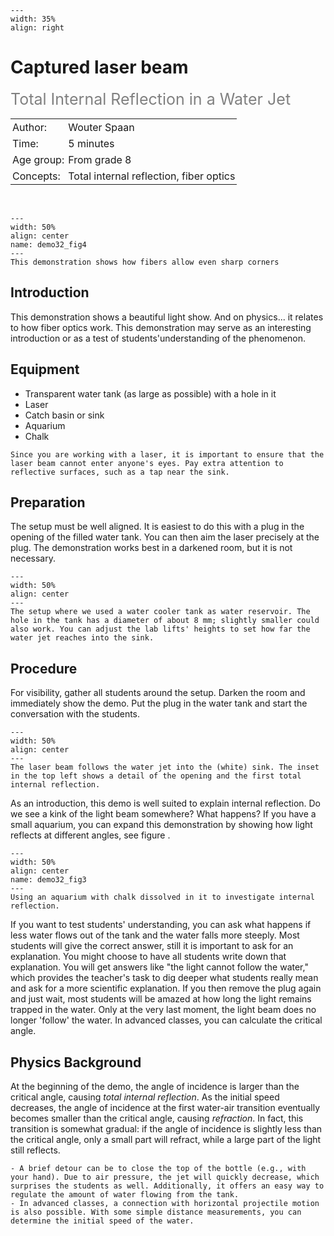 ```{figure} ../../figures/confirmed.png
---
width: 35%
align: right
```

# Captured laser beam
<span style="font-size: 25px; color: gray;">Total Internal Reflection in a Water Jet</span>

<table style="width: 100%; border-collapse: collapse; border: none;">
    <tr style="background-color: var(--background-color);">  
        <td style="text-align: left; padding: 3px; border: none; color: var(--text-color)">Author:</td>
        <td style="text-align: left; padding: 3px; border: none; color: var(--text-color)">Wouter Spaan</td>
    </tr>
    <tr style="background-color: var(--background-color);"> 
        <td style="text-align: left; padding: 3px; border: none; color: var(--text-color)">Time:</td>
        <td style="text-align: left; padding: 3px; border: none; color: var(--text-color)">5 minutes</td>
    </tr>
    <tr style="background-color: var(--background-color);"> 
        <td style="text-align: left; padding: 3px; border: none; color: var(--text-color)">Age group:</td>
        <td style="text-align: left; padding: 3px; border: none; color: var(--text-color)">From grade 8</td>
    </tr>
    <tr style="background-color: var(--background-color);"> 
        <td style="text-align: left; padding: 3px; border: none; color: var(--text-color)">Concepts:</td>
        <td style="text-align: left; padding: 3px; border: none; color: var(--text-color)">Total internal reflection, fiber optics</td>
    </tr>
</table><br>

```{figure} demo53_figure4.png
---
width: 50%
align: center
name: demo32_fig4
---
This demonstration shows how fibers allow even sharp corners
```

## Introduction
This demonstration shows a beautiful light show. And on physics... it relates to how fiber optics work. This demonstration may serve as an interesting introduction or as a test of students'understanding of the phenomenon.


## Equipment
- Transparent water tank (as large as possible) with a hole in it
- Laser
- Catch basin or sink
- Aquarium
- Chalk

```{warning}
Since you are working with a laser, it is important to ensure that the laser beam cannot enter anyone's eyes. Pay extra attention to reflective surfaces, such as a tap near the sink.
```

## Preparation
The setup must be well aligned. It is easiest to do this with a plug in the opening of the filled water tank. You can then aim the laser precisely at the plug. The demonstration works best in a darkened room, but it is not necessary.

```{figure} demo53_figure2.jpg
---
width: 50%
align: center
---
The setup where we used a water cooler tank as water reservoir. The hole in the tank has a diameter of about 8 mm; slightly smaller could also work. You can adjust the lab lifts' heights to set how far the water jet reaches into the sink.
```

## Procedure
For visibility, gather all students around the setup. Darken the room and immediately show the demo. Put the plug in the water tank and start the conversation with the students. 

```{figure} demo53_figure1.jpg
---
width: 50%
align: center
---
The laser beam follows the water jet into the (white) sink. The inset in the top left shows a detail of the opening and the first total internal reflection.
```

As an introduction, this demo is well suited to explain internal reflection. Do we see a kink of the light beam somewhere? What happens? If you have a small aquarium, you can expand this demonstration by showing how light reflects at different angles, see figure . 

```{figure} demo53_figure3.png
---
width: 50%
align: center
name: demo32_fig3
---
Using an aquarium with chalk dissolved in it to investigate internal reflection.
```

If you want to test students' understanding, you can ask what happens if less water flows out of the tank and the water falls more steeply. Most students will give the correct answer, still it is important to ask for an explanation. You might choose to have all students write down that explanation. You will get answers like "the light cannot follow the water," which provides the teacher's task to dig deeper what students really mean and ask for a more scientific explanation. If you then remove the plug again and just wait, most students will be amazed at how long the light remains trapped in the water. Only at the very last moment, the light beam does no longer 'follow' the water. In advanced classes, you can calculate the critical angle.

## Physics Background
At the beginning of the demo, the angle of incidence is larger than the critical angle, causing *total internal reflection*. As the initial speed decreases, the angle of incidence at the first water-air transition eventually becomes smaller than the critical angle, causing *refraction*. In fact, this transition is somewhat gradual: if the angle of incidence is slightly less than the critical angle, only a small part will refract, while a large part of the light still reflects.

```{tip}
- A brief detour can be to close the top of the bottle (e.g., with your hand). Due to air pressure, the jet will quickly decrease, which surprises the students as well. Additionally, it offers an easy way to regulate the amount of water flowing from the tank.
- In advanced classes, a connection with horizontal projectile motion is also possible. With some simple distance measurements, you can determine the initial speed of the water.
```
